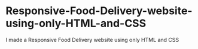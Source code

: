 # Responsive-Food-Delivery-website-using-only-HTML-and-CSS
I made a Responsive Food Delivery website using only HTML and CSS
